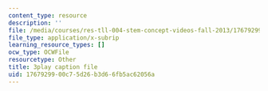 ```yaml
---
content_type: resource
description: ''
file: /media/courses/res-tll-004-stem-concept-videos-fall-2013/1767929900c75d26b3d66fb5ac62056a_870y6GUKbwc.vtt
file_type: application/x-subrip
learning_resource_types: []
ocw_type: OCWFile
resourcetype: Other
title: 3play caption file
uid: 17679299-00c7-5d26-b3d6-6fb5ac62056a
---
```


